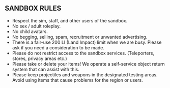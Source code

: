 ## SANDBOX RULES
- Respect the sim, staff, and other users of the sandbox.
- No sex / adult roleplay.
- No child avatars.
- No begging, selling, spam, recruitment or unwanted advertising.
- There is a fair-use 200 LI (Land Impact) limit when we are busy. Please ask if you need a consideration to be made.
- Please do not restrict access to the sandbox services. (Teleporters, stores, privacy areas etc.)
- Please take or delete your items! We operate a self-service object return system that can assist with this.
- Please keep projectiles and weapons in the designated testing areas. Avoid using items that cause problems for the region or users.
